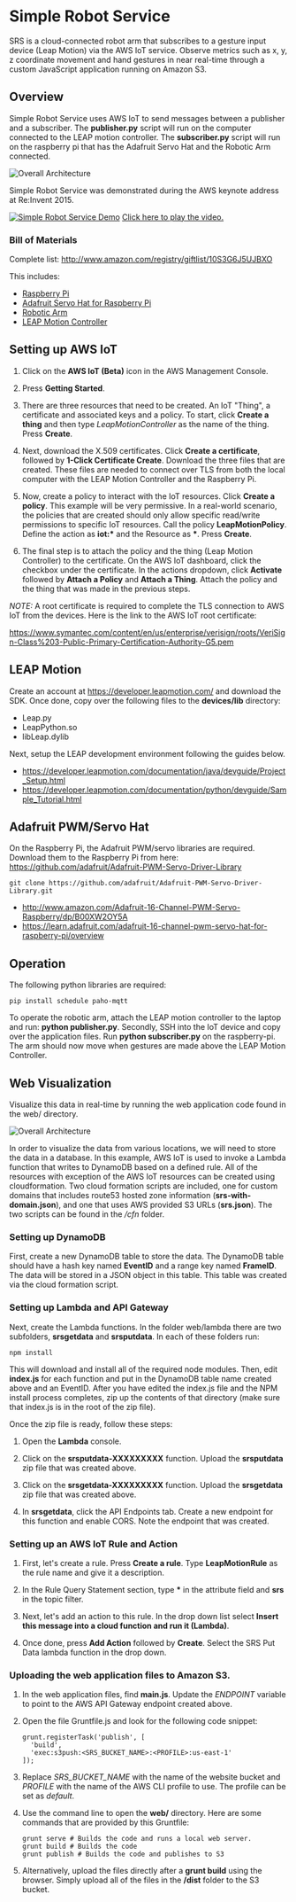 # Simple Robot Service

SRS is a cloud-connected robot arm that subscribes to a gesture input device (Leap Motion) via the AWS IoT service. Observe metrics such as x, y, z coordinate movement and hand gestures in near real-time through a custom JavaScript application running on Amazon S3.

## Overview

Simple Robot Service uses AWS IoT to send messages between a publisher and a subscriber. The **publisher.py** script will run on the computer connected to the LEAP motion controller. The **subscriber.py** script will run on the raspberry pi that has the Adafruit Servo Hat and the Robotic Arm connected.

![Overall Architecture](architecture-arm.png)

Simple Robot Service was demonstrated during the AWS keynote address at Re:Invent 2015.

[![Simple Robot Service Demo](srs-demo.png)](https://youtu.be/y-0Wf2Zyi5Q?t=4176)
[Click here to play the video.](https://youtu.be/y-0Wf2Zyi5Q?t=4176)

### Bill of Materials

Complete list:
http://www.amazon.com/registry/giftlist/10S3G6J5UJBXO

This includes:
- [Raspberry Pi](http://www.amazon.com/dp/B008XVAVAW)
- [Adafruit Servo Hat for Raspberry Pi](http://www.amazon.com/dp/B00XW2OY5A)
- [Robotic Arm](http://www.amazon.com/dp/B00NB1DFF2)
- [LEAP Motion Controller](http://www.amazon.com/dp/B00HVYBWQO)

## Setting up AWS IoT

1. Click on the **AWS IoT (Beta)** icon in the AWS Management Console.

2. Press **Getting Started**.

3. There are three resources that need to be created. An IoT "Thing", a certificate and associated keys and a policy. To start, click **Create a thing** and then type *LeapMotionController* as the name of the thing. Press **Create**.

4. Next, download the X.509 certificates. Click **Create a certificate**, followed by **1-Click Certificate Create**. Download the three files that are created. These files are needed to connect over TLS from both the local computer with the LEAP Motion Controller and the Raspberry Pi.

5. Now, create a policy to interact with the IoT resources. Click **Create a policy**. This example will be very permissive. In a real-world scenario, the policies that are created should only allow specific read/write permissions to specific IoT resources. Call the policy **LeapMotionPolicy**. Define the action as **iot:\*** and the Resource as **\***. Press **Create**.

6. The final step is to attach the policy and the thing (Leap Motion Controller) to the certificate. On the AWS IoT dashboard, click the checkbox under the certificate. In the actions dropdown, click **Activate** followed by **Attach a Policy** and **Attach a Thing**. Attach the policy and the thing that was made in the previous steps.

*NOTE:*
A root certificate is required to complete the TLS connection to AWS IoT from the devices. Here is the link to the AWS IoT root certificate:

https://www.symantec.com/content/en/us/enterprise/verisign/roots/VeriSign-Class%203-Public-Primary-Certification-Authority-G5.pem

## LEAP Motion

Create an account at https://developer.leapmotion.com/ and download the SDK. Once done, copy over the following files to the **devices/lib** directory:
- Leap.py
- LeapPython.so
- libLeap.dylib

Next, setup the LEAP development environment following the guides below.

- https://developer.leapmotion.com/documentation/java/devguide/Project_Setup.html
- https://developer.leapmotion.com/documentation/python/devguide/Sample_Tutorial.html

## Adafruit PWM/Servo Hat

On the Raspberry Pi, the Adafruit PWM/servo libraries are required. Download them to the Raspberry Pi from here: https://github.com/adafruit/Adafruit-PWM-Servo-Driver-Library

```
git clone https://github.com/adafruit/Adafruit-PWM-Servo-Driver-Library.git
```

- http://www.amazon.com/Adafruit-16-Channel-PWM-Servo-Raspberry/dp/B00XW2OY5A
- https://learn.adafruit.com/adafruit-16-channel-pwm-servo-hat-for-raspberry-pi/overview

## Operation

The following python libraries are required:

```
pip install schedule paho-mqtt
```

To operate the robotic arm, attach the LEAP motion controller to the laptop and run: **python publisher.py**. Secondly, SSH into the IoT device and copy over the application files. Run **python subscriber.py** on the raspberry-pi. The arm should now move when gestures are made above the LEAP Motion Controller.

## Web Visualization

Visualize this data in real-time by running the web application code found in the web/ directory.

![Overall Architecture](architecture-website.png)

In order to visualize the data from various locations, we will need to store the data in a database. In this example, AWS IoT is used to invoke a Lambda function that writes to DynamoDB based on a defined rule. All of the resources with exception of the AWS IoT resources can be created using cloudformation. Two cloud formation scripts are included, one for custom domains that includes route53 hosted zone information (**srs-with-domain.json**), and one that uses AWS provided S3 URLs (**srs.json**). The two scripts can be found in the */cfn* folder.

### Setting up DynamoDB

First, create a new DynamoDB table to store the data. The DynamoDB table should have a hash key named **EventID** and a range key named **FrameID**. The data will be stored in a JSON object in this table. This table was created via the cloud formation script.

### Setting up Lambda and API Gateway

Next, create the Lambda functions. In the folder web/lambda there are two subfolders, **srsgetdata** and **srsputdata**. In each of these folders run:

```
npm install
```

This will download and install all of the required node modules. Then, edit **index.js** for each function and put in the DynamoDB table name created above and an EventID. After you have edited the index.js file and the NPM install process completes, zip up the contents of that directory (make sure that index.js is in the root of the zip file).

Once the zip file is ready, follow these steps:

1. Open the **Lambda** console.

2. Click on the **srsputdata-XXXXXXXXX** function. Upload the **srsputdata** zip file that was created above.

3. Click on the **srsgetdata-XXXXXXXXX** function. Upload the **srsgetdata** zip file that was created above.

4. In **srsgetdata**, click the API Endpoints tab. Create a new endpoint for this function and enable CORS. Note the endpoint that was created.

### Setting up an AWS IoT Rule and Action

1. First, let's create a rule. Press **Create a rule**. Type **LeapMotionRule** as the rule name and give it a description.

2. In the Rule Query Statement section, type **\*** in the attribute field and **srs** in the topic filter.

3. Next, let's add an action to this rule. In the drop down list select **Insert this message into a cloud function and run it (Lambda)**.

4. Once done, press **Add Action** followed by **Create**. Select the SRS Put Data lambda function in the drop down.

### Uploading the web application files to Amazon S3.

1. In the web application files, find **main.js**. Update the *ENDPOINT* variable to point to the AWS API Gateway endpoint created above.

2. Open the file Gruntfile.js and look for the following code snippet:

    ```
    grunt.registerTask('publish', [
      'build',
      'exec:s3push:<SRS_BUCKET_NAME>:<PROFILE>:us-east-1'
    ]);
    ```

3. Replace *SRS_BUCKET_NAME* with the name of the website bucket and *PROFILE* with the name of the AWS CLI profile to use. The profile can be set as *default*.

4. Use the command line to open the **web/** directory. Here are some commands that are provided by this Gruntfile:

    ```
    grunt serve # Builds the code and runs a local web server.
    grunt build # Builds the code
    grunt publish # Builds the code and publishes to S3
    ```

5. Alternatively, upload the files directly after a **grunt build** using the browser. Simply upload all of the files in the **/dist** folder to the S3 bucket.
